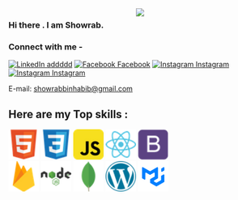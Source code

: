 <img width="50%" align="right" src="https://user-images.githubusercontent.com/37551474/113611467-3a567d80-9657-11eb-862b-b07b4f105c6f.gif"/>

### Hi there . I am Showrab.
 

###  Connect with me - 


[![LinkedIn addddd](https://img.shields.io/badge/%20-Connect-black?color=success&labelColor=212121&logo=linkedin&logoColor=ffffff)](https://www.linkedin.com/in/showrab-bin-habib-1063521b3/) 
[![Facebook Facebook](https://img.shields.io/badge/%20-Connect-black?color=success&labelColor=212121&logo=facebook&logoColor=ffffff)](https://www.facebook.com/showrab.habib/) 
[![Instagram Instagram](https://img.shields.io/badge/%20-Follow-black?color=success&labelColor=212121&logo=instagram&logoColor=ffffff)](https://www.instagram.com/Showrab_09/?fbclid=IwAR151ZuGp9g_P7ByF-z5mu-Ab34qi3e_HTINNJMRQHCQnJThtnwDkJ6wur4) 
[![Instagram Instagram](https://img.shields.io/badge/%20-Follow-black?color=success&labelColor=212121&logo=gmail&logoColor=ffffff)](mailto:showrabbinhabib@gmail.com) 


 E-mail: showrabbinhabib@gmail.com 
 
 
 ## Here are my Top skills : 

<div class="grid-container ">
<img class="image" src="images/html5.png" width="60px" height="60px" margin="3px"/>
<img class="image" src="images/css3.png" width="60px" height="60px"/>
<img class="image" src="images/javascript.png" width="60px" height="60px"/>
<img class="image" src="images/react.png" width="60px" height="60px"/>
<img class="image" src="images/bootstrap.png" width="60px" height="60px"/>
 <br>
<img class="image" src="images/firebase.png" width="60px" height="60px"/>
<img class="image" src="images/nodejs.png" width="60px" height="60px"/>
<img class="image" src="images/mongodb.png" width="60px" height="60px"/>
<img class="image" src="images/wordpress.png" width="60px" height="60px"/>
<img class="image" src="images/logo.png" width="60px" height="60px"/>

</div>


